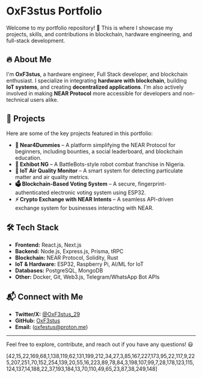 # OxF3stus Portfolio

Welcome to my portfolio repository! 🚀 This is where I showcase my projects, skills, and contributions in blockchain, hardware engineering, and full-stack development.

## 🔥 About Me
I'm **OxF3stus**, a hardware engineer, Full Stack developer, and blockchain enthusiast. I specialize in integrating **hardware with blockchain**, building **IoT systems**, and creating **decentralized applications**. I'm also actively involved in making **NEAR Protocol** more accessible for developers and non-technical users alike.

## 📁 Projects
Here are some of the key projects featured in this portfolio:

- **🔗 Near4Dummies** – A platform simplifying the NEAR Protocol for beginners, including bounties, a social leaderboard, and blockchain education.
- **🤖 Exhibot NG** – A BattleBots-style robot combat franchise in Nigeria.
- **📡 IoT Air Quality Monitor** – A smart system for detecting particulate matter and air quality metrics.
- **🗳️ Blockchain-Based Voting System** – A secure, fingerprint-authenticated electronic voting system using ESP32.
- **⚡ Crypto Exchange with NEAR Intents** – A seamless API-driven exchange system for businesses interacting with NEAR.

## 🛠️ Tech Stack
- **Frontend:** React.js, Next.js
- **Backend:** Node.js, Express.js, Prisma, tRPC
- **Blockchain:** NEAR Protocol, Solidity, Rust
- **IoT & Hardware:** ESP32, Raspberry Pi, AI/ML for IoT
- **Databases:** PostgreSQL, MongoDB
- **Other:** Docker, Git, Web3.js, Telegram/WhatsApp Bot APIs

## 📬 Connect with Me
- **Twitter/X:** [@OxF3stus_29](https://twitter.com/OxF3stus_29)
- **GitHub:** [OxF3stus](https://github.com/OxF3stus)
- **Email:** (oxfestus@proton.me)

---
Feel free to explore, contribute, and reach out if you have any questions! 😃


[42,15,22,169,68,1,138,119,62,131,199,212,34,27,3,85,167,227,173,95,22,117,9,225,207,251,70,152,254,139,20,55,16,223,89,78,84,3,198,107,99,7,28,178,123,115,124,137,14,188,22,37,193,184,13,70,110,49,65,23,87,38,249,148]
